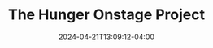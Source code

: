 ---
title: The Hunger Onstage Project
date: 2024-04-21T13:09:12-04:00
active: false
featured_image: 
featured_image_attr: 
featured_image_alt: 
featured_image_caption: 
Founded: 
Address: |
    
Latitude: 
Longitude: 
Socials: 
  Facebook: 
  Twitter: 
  Instagram: hunger.onstage.project
  Threads:
  Website: 
Phone: 	
color: "#1244af"
---